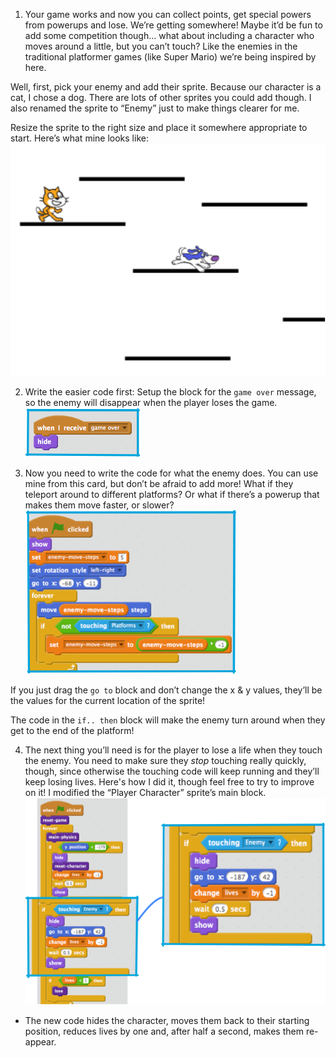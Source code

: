 1. Your game works and now you can collect points, get special powers from powerups and lose. We’re getting somewhere! Maybe it’d be fun to add some competition though… what about including a character who moves around a little, but you can’t touch? Like the enemies in the traditional platformer games \(like Super Mario\) we’re being inspired by here.

 Well, first, pick your enemy and add their sprite. Because our character is a cat, I chose a dog. There are lots of other sprites you could add though. I also renamed the sprite to “Enemy” just to make things clearer for me.

 Resize the sprite to the right size and place it somewhere appropriate to start. Here’s what mine looks like: ![](assets/comp1.png)

2. Write the easier code first: Setup the block for the `game over` message, so the enemy will disappear when the player loses the game. ![](assets/comp2.png)

3. Now you need to write the code for what the enemy does. You can use mine from this card, but don’t be afraid to add more! What if they teleport around to different platforms? Or what if there’s a powerup that makes them move faster, or slower? ![](assets/comp3.png)

 If you just drag the `go to` block and don’t change the x & y values, they’ll be the values for the current location of the sprite!
 
 The code in the `if.. then` block will make the enemy turn around when they get to the end of the platform!

4. The next thing you’ll need is for the player to lose a life when they touch the enemy. You need to make sure they _stop_ touching really quickly, though, since otherwise the touching code will keep running and they’ll keep losing lives. Here's how I did it, though feel free to try to improve on it! I modified the “Player Character” sprite’s main block. ![](assets/comp4modified.png)

 * The new code hides the character, moves them back to their starting position, reduces lives by one and, after half a second, makes them re-appear.